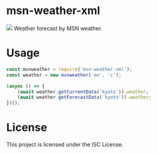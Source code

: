 # msn-weather-xml
<img src="https://img.shields.io/github/package-json/v/Muunatic/msn-weather-xml?style=flat-square">
Weather forecast by MSN weather.

# Usage

```js
const msnweather = require('msn-weather-xml');
const weather = new msnweather('en', 'c');

(async () => {
    (await weather.getCurrentData('kyoto')).weather;
    (await weather.getForecastData('kyoto')).weather;
})();
```

# License

This project is licensed under the ISC License.